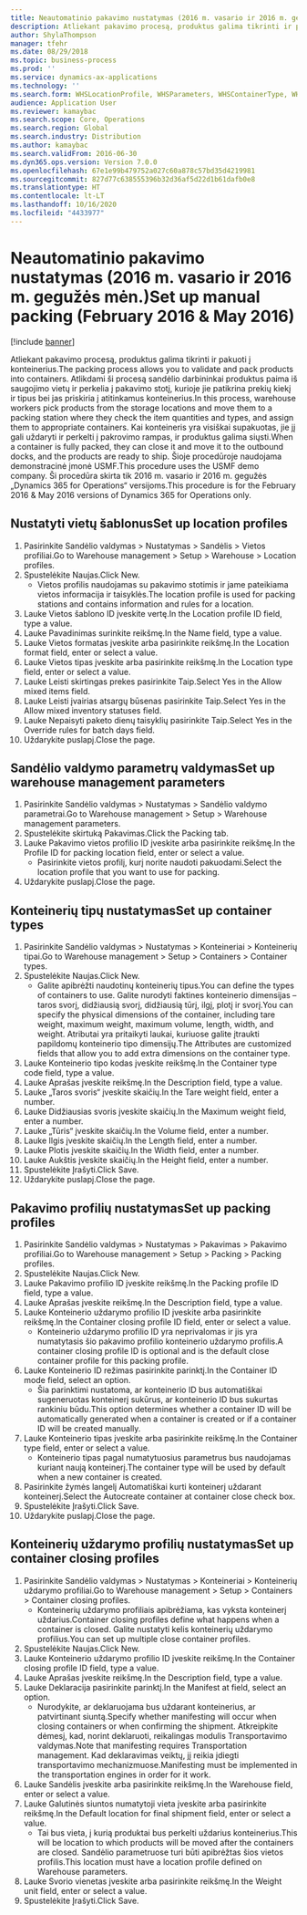 ```yaml
---
title: Neautomatinio pakavimo nustatymas (2016 m. vasario ir 2016 m. gegužės mėn.)
description: Atliekant pakavimo procesą, produktus galima tikrinti ir pakuoti į konteinerius.
author: ShylaThompson
manager: tfehr
ms.date: 08/29/2018
ms.topic: business-process
ms.prod: ''
ms.service: dynamics-ax-applications
ms.technology: ''
ms.search.form: WHSLocationProfile, WHSParameters, WHSContainerType, WHSPackProfile, WHSCloseContainerProfile, InventLocationIdLookup, UnitOfMeasureLookup
audience: Application User
ms.reviewer: kamaybac
ms.search.scope: Core, Operations
ms.search.region: Global
ms.search.industry: Distribution
ms.author: kamaybac
ms.search.validFrom: 2016-06-30
ms.dyn365.ops.version: Version 7.0.0
ms.openlocfilehash: 67e1e99b479752a027c60a878c57bd35d4219981
ms.sourcegitcommit: 827d77c638555396b32d36af5d22d1b61dafb0e8
ms.translationtype: HT
ms.contentlocale: lt-LT
ms.lasthandoff: 10/16/2020
ms.locfileid: "4433977"
---
```

# <a name="set-up-manual-packing-february-2016--may-2016"></a><span data-ttu-id="27f53-103">Neautomatinio pakavimo nustatymas (2016 m. vasario ir 2016 m. gegužės mėn.)</span><span class="sxs-lookup"><span data-stu-id="27f53-103">Set up manual packing (February 2016 & May 2016)</span></span>

[!include [banner](../../includes/banner.md)]

<span data-ttu-id="27f53-104">Atliekant pakavimo procesą, produktus galima tikrinti ir pakuoti į konteinerius.</span><span class="sxs-lookup"><span data-stu-id="27f53-104">The packing process allows you to validate and pack products into containers.</span></span> <span data-ttu-id="27f53-105">Atlikdami ši procesą sandėlio darbininkai produktus paima iš saugojimo vietų ir perkelia į pakavimo stotį, kurioje jie patikrina prekių kiekį ir tipus bei jas priskiria į atitinkamus konteinerius.</span><span class="sxs-lookup"><span data-stu-id="27f53-105">In this process, warehouse workers pick products from the storage locations and move them to a packing station where they check the item quantities and types, and assign them to appropriate containers.</span></span> <span data-ttu-id="27f53-106">Kai konteineris yra visiškai supakuotas, jie jį gali uždaryti ir perkelti į pakrovimo rampas, ir produktus galima siųsti.</span><span class="sxs-lookup"><span data-stu-id="27f53-106">When a container is fully packed, they can close it and move it to the outbound docks, and the products are ready to ship.</span></span> <span data-ttu-id="27f53-107">Šioje procedūroje naudojama demonstracinė įmonė USMF.</span><span class="sxs-lookup"><span data-stu-id="27f53-107">This procedure uses the USMF demo company.</span></span> <span data-ttu-id="27f53-108">Ši procedūra skirta tik 2016 m. vasario ir 2016 m. gegužės „Dynamics 365 for Operations“ versijoms.</span><span class="sxs-lookup"><span data-stu-id="27f53-108">This procedure is for the February 2016 & May 2016 versions of Dynamics 365 for Operations only.</span></span>


## <a name="set-up-location-profiles"></a><span data-ttu-id="27f53-109">Nustatyti vietų šablonus</span><span class="sxs-lookup"><span data-stu-id="27f53-109">Set up location profiles</span></span>
1. <span data-ttu-id="27f53-110">Pasirinkite Sandėlio valdymas > Nustatymas > Sandėlis > Vietos profiliai.</span><span class="sxs-lookup"><span data-stu-id="27f53-110">Go to Warehouse management > Setup > Warehouse > Location profiles.</span></span>
2. <span data-ttu-id="27f53-111">Spustelėkite Naujas.</span><span class="sxs-lookup"><span data-stu-id="27f53-111">Click New.</span></span>
    * <span data-ttu-id="27f53-112">Vietos profilis naudojamas su pakavimo stotimis ir jame pateikiama vietos informacija ir taisyklės.</span><span class="sxs-lookup"><span data-stu-id="27f53-112">The location profile is used for packing stations and contains information and rules for a location.</span></span>  
3. <span data-ttu-id="27f53-113">Lauke Vietos šablono ID įveskite vertę.</span><span class="sxs-lookup"><span data-stu-id="27f53-113">In the Location profile ID field, type a value.</span></span>
4. <span data-ttu-id="27f53-114">Lauke Pavadinimas surinkite reikšmę.</span><span class="sxs-lookup"><span data-stu-id="27f53-114">In the Name field, type a value.</span></span>
5. <span data-ttu-id="27f53-115">Lauke Vietos formatas įveskite arba pasirinkite reikšmę.</span><span class="sxs-lookup"><span data-stu-id="27f53-115">In the Location format field, enter or select a value.</span></span>
6. <span data-ttu-id="27f53-116">Lauke Vietos tipas įveskite arba pasirinkite reikšmę.</span><span class="sxs-lookup"><span data-stu-id="27f53-116">In the Location type field, enter or select a value.</span></span>
7. <span data-ttu-id="27f53-117">Lauke Leisti skirtingas prekes pasirinkite Taip.</span><span class="sxs-lookup"><span data-stu-id="27f53-117">Select Yes in the Allow mixed items field.</span></span>
8. <span data-ttu-id="27f53-118">Lauke Leisti įvairias atsargų būsenas pasirinkite Taip.</span><span class="sxs-lookup"><span data-stu-id="27f53-118">Select Yes in the Allow mixed  inventory statuses field.</span></span>
9. <span data-ttu-id="27f53-119">Lauke Nepaisyti paketo dienų taisyklių pasirinkite Taip.</span><span class="sxs-lookup"><span data-stu-id="27f53-119">Select Yes in the Override rules for batch days field.</span></span>
10. <span data-ttu-id="27f53-120">Uždarykite puslapį.</span><span class="sxs-lookup"><span data-stu-id="27f53-120">Close the page.</span></span>

## <a name="set-up-warehouse-management-parameters"></a><span data-ttu-id="27f53-121">Sandėlio valdymo parametrų valdymas</span><span class="sxs-lookup"><span data-stu-id="27f53-121">Set up warehouse management parameters</span></span> 
1. <span data-ttu-id="27f53-122">Pasirinkite Sandėlio valdymas > Nustatymas > Sandėlio valdymo parametrai.</span><span class="sxs-lookup"><span data-stu-id="27f53-122">Go to Warehouse management > Setup > Warehouse management parameters.</span></span>
2. <span data-ttu-id="27f53-123">Spustelėkite skirtuką Pakavimas.</span><span class="sxs-lookup"><span data-stu-id="27f53-123">Click the Packing tab.</span></span>
3. <span data-ttu-id="27f53-124">Lauke Pakavimo vietos profilio ID įveskite arba pasirinkite reikšmę.</span><span class="sxs-lookup"><span data-stu-id="27f53-124">In the Profile ID for packing location field, enter or select a value.</span></span>
    * <span data-ttu-id="27f53-125">Pasirinkite vietos profilį, kurį norite naudoti pakuodami.</span><span class="sxs-lookup"><span data-stu-id="27f53-125">Select the location profile that you want to use for packing.</span></span>  
4. <span data-ttu-id="27f53-126">Uždarykite puslapį.</span><span class="sxs-lookup"><span data-stu-id="27f53-126">Close the page.</span></span>

## <a name="set-up-container-types"></a><span data-ttu-id="27f53-127">Konteinerių tipų nustatymas</span><span class="sxs-lookup"><span data-stu-id="27f53-127">Set up container types</span></span>
1. <span data-ttu-id="27f53-128">Pasirinkite Sandėlio valdymas > Nustatymas > Konteineriai > Konteinerių tipai.</span><span class="sxs-lookup"><span data-stu-id="27f53-128">Go to Warehouse management > Setup > Containers > Container types.</span></span>
2. <span data-ttu-id="27f53-129">Spustelėkite Naujas.</span><span class="sxs-lookup"><span data-stu-id="27f53-129">Click New.</span></span>
    * <span data-ttu-id="27f53-130">Galite apibrėžti naudotinų konteinerių tipus.</span><span class="sxs-lookup"><span data-stu-id="27f53-130">You can define the types of containers to use.</span></span> <span data-ttu-id="27f53-131">Galite nurodyti faktines konteinerio dimensijas – taros svorį, didžiausią svorį, didžiausią tūrį, ilgį, plotį ir svorį.</span><span class="sxs-lookup"><span data-stu-id="27f53-131">You can specify the physical dimensions of the container, including tare weight, maximum weight, maximum volume, length, width, and weight.</span></span>  <span data-ttu-id="27f53-132">Atributai yra pritaikyti laukai, kuriuose galite įtraukti papildomų konteinerio tipo dimensijų.</span><span class="sxs-lookup"><span data-stu-id="27f53-132">The Attributes are customized fields that allow you to add extra dimensions on the container type.</span></span>     
3. <span data-ttu-id="27f53-133">Lauke Konteinerio tipo kodas įveskite reikšmę.</span><span class="sxs-lookup"><span data-stu-id="27f53-133">In the Container type code field, type a value.</span></span>
4. <span data-ttu-id="27f53-134">Lauke Aprašas įveskite reikšmę.</span><span class="sxs-lookup"><span data-stu-id="27f53-134">In the Description field, type a value.</span></span>
5. <span data-ttu-id="27f53-135">Lauke „Taros svoris“ įveskite skaičių.</span><span class="sxs-lookup"><span data-stu-id="27f53-135">In the Tare weight field, enter a number.</span></span>
6. <span data-ttu-id="27f53-136">Lauke Didžiausias svoris įveskite skaičių.</span><span class="sxs-lookup"><span data-stu-id="27f53-136">In the Maximum weight field, enter a number.</span></span>
7. <span data-ttu-id="27f53-137">Lauke „Tūris“ įveskite skaičių.</span><span class="sxs-lookup"><span data-stu-id="27f53-137">In the Volume field, enter a number.</span></span>
8. <span data-ttu-id="27f53-138">Lauke Ilgis įveskite skaičių.</span><span class="sxs-lookup"><span data-stu-id="27f53-138">In the Length field, enter a number.</span></span>
9. <span data-ttu-id="27f53-139">Lauke Plotis įveskite skaičių.</span><span class="sxs-lookup"><span data-stu-id="27f53-139">In the Width field, enter a number.</span></span>
10. <span data-ttu-id="27f53-140">Lauke Aukštis įveskite skaičių.</span><span class="sxs-lookup"><span data-stu-id="27f53-140">In the Height field, enter a number.</span></span>
11. <span data-ttu-id="27f53-141">Spustelėkite Įrašyti.</span><span class="sxs-lookup"><span data-stu-id="27f53-141">Click Save.</span></span>
12. <span data-ttu-id="27f53-142">Uždarykite puslapį.</span><span class="sxs-lookup"><span data-stu-id="27f53-142">Close the page.</span></span>

## <a name="set-up-packing-profiles"></a><span data-ttu-id="27f53-143">Pakavimo profilių nustatymas</span><span class="sxs-lookup"><span data-stu-id="27f53-143">Set up packing profiles</span></span>
1. <span data-ttu-id="27f53-144">Pasirinkite Sandėlio valdymas > Nustatymas > Pakavimas > Pakavimo profiliai.</span><span class="sxs-lookup"><span data-stu-id="27f53-144">Go to Warehouse management > Setup > Packing > Packing profiles.</span></span>
2. <span data-ttu-id="27f53-145">Spustelėkite Naujas.</span><span class="sxs-lookup"><span data-stu-id="27f53-145">Click New.</span></span>
3. <span data-ttu-id="27f53-146">Lauke Pakavimo profilio ID įveskite reikšmę.</span><span class="sxs-lookup"><span data-stu-id="27f53-146">In the Packing profile ID field, type a value.</span></span>
4. <span data-ttu-id="27f53-147">Lauke Aprašas įveskite reikšmę.</span><span class="sxs-lookup"><span data-stu-id="27f53-147">In the Description field, type a value.</span></span>
5. <span data-ttu-id="27f53-148">Lauke Konteinerio uždarymo profilio ID įveskite arba pasirinkite reikšmę.</span><span class="sxs-lookup"><span data-stu-id="27f53-148">In the Container closing profile ID field, enter or select a value.</span></span>
    * <span data-ttu-id="27f53-149">Konteinerio uždarymo profilio ID yra neprivalomas ir jis yra numatytasis šio pakavimo profilio konteinerio uždarymo profilis.</span><span class="sxs-lookup"><span data-stu-id="27f53-149">A container closing profile ID is optional and is the default close container profile for this packing profile.</span></span>  
6. <span data-ttu-id="27f53-150">Lauke Konteinerio ID režimas pasirinkite parinktį.</span><span class="sxs-lookup"><span data-stu-id="27f53-150">In the Container ID mode field, select an option.</span></span>
    * <span data-ttu-id="27f53-151">Šia parinktimi nustatoma, ar konteinerio ID bus automatiškai sugeneruotas konteinerį sukūrus, ar konteinerio ID bus sukurtas rankiniu būdu.</span><span class="sxs-lookup"><span data-stu-id="27f53-151">This option determines whether a container ID will be automatically generated when a container is created or if a container ID will be created manually.</span></span>  
7. <span data-ttu-id="27f53-152">Lauke Konteinerio tipas įveskite arba pasirinkite reikšmę.</span><span class="sxs-lookup"><span data-stu-id="27f53-152">In the Container type field, enter or select a value.</span></span>
    * <span data-ttu-id="27f53-153">Konteinerio tipas pagal numatytuosius parametrus bus naudojamas kuriant naują konteinerį.</span><span class="sxs-lookup"><span data-stu-id="27f53-153">The container type will be used by default when a new container is created.</span></span>  
8. <span data-ttu-id="27f53-154">Pasirinkite žymės langelį Automatiškai kurti konteinerį uždarant konteinerį.</span><span class="sxs-lookup"><span data-stu-id="27f53-154">Select the Autocreate container at container close check box.</span></span>
9. <span data-ttu-id="27f53-155">Spustelėkite Įrašyti.</span><span class="sxs-lookup"><span data-stu-id="27f53-155">Click Save.</span></span>
10. <span data-ttu-id="27f53-156">Uždarykite puslapį.</span><span class="sxs-lookup"><span data-stu-id="27f53-156">Close the page.</span></span>

## <a name="set-up-container-closing-profiles"></a><span data-ttu-id="27f53-157">Konteinerių uždarymo profilių nustatymas</span><span class="sxs-lookup"><span data-stu-id="27f53-157">Set up container closing profiles</span></span>
1. <span data-ttu-id="27f53-158">Pasirinkite Sandėlio valdymas > Nustatymas > Konteineriai > Konteinerių uždarymo profiliai.</span><span class="sxs-lookup"><span data-stu-id="27f53-158">Go to Warehouse management > Setup > Containers > Container closing profiles.</span></span>
    * <span data-ttu-id="27f53-159">Konteinerių uždarymo profiliais apibrėžiama, kas vyksta konteinerį uždarius.</span><span class="sxs-lookup"><span data-stu-id="27f53-159">Container closing profiles define what happens when a container is closed.</span></span> <span data-ttu-id="27f53-160">Galite nustatyti kelis konteinerių uždarymo profilius.</span><span class="sxs-lookup"><span data-stu-id="27f53-160">You can set up multiple close container profiles.</span></span>       
2. <span data-ttu-id="27f53-161">Spustelėkite Naujas.</span><span class="sxs-lookup"><span data-stu-id="27f53-161">Click New.</span></span>
3. <span data-ttu-id="27f53-162">Lauke Konteinerio uždarymo profilio ID įveskite reikšmę.</span><span class="sxs-lookup"><span data-stu-id="27f53-162">In the Container closing profile ID field, type a value.</span></span>
4. <span data-ttu-id="27f53-163">Lauke Aprašas įveskite reikšmę.</span><span class="sxs-lookup"><span data-stu-id="27f53-163">In the Description field, type a value.</span></span>
5. <span data-ttu-id="27f53-164">Lauke Deklaracija pasirinkite parinktį.</span><span class="sxs-lookup"><span data-stu-id="27f53-164">In the Manifest at field, select an option.</span></span>
    * <span data-ttu-id="27f53-165">Nurodykite, ar deklaruojama bus uždarant konteinerius, ar patvirtinant siuntą.</span><span class="sxs-lookup"><span data-stu-id="27f53-165">Specify whether manifesting will occur when closing containers or when confirming the shipment.</span></span> <span data-ttu-id="27f53-166">Atkreipkite dėmesį, kad, norint deklaruoti, reikalingas modulis Transportavimo valdymas.</span><span class="sxs-lookup"><span data-stu-id="27f53-166">Note that manifesting requires Transportation management.</span></span> <span data-ttu-id="27f53-167">Kad deklaravimas veiktų, jį reikia įdiegti transportavimo mechanizmuose.</span><span class="sxs-lookup"><span data-stu-id="27f53-167">Manifesting must be implemented in the transportation engines in order for it work.</span></span>  
6. <span data-ttu-id="27f53-168">Lauke Sandėlis įveskite arba pasirinkite reikšmę.</span><span class="sxs-lookup"><span data-stu-id="27f53-168">In the Warehouse field, enter or select a value.</span></span>
7. <span data-ttu-id="27f53-169">Lauke Galutinės siuntos numatytoji vieta įveskite arba pasirinkite reikšmę.</span><span class="sxs-lookup"><span data-stu-id="27f53-169">In the Default location for final shipment field, enter or select a value.</span></span>
    * <span data-ttu-id="27f53-170">Tai bus vieta, į kurią produktai bus perkelti uždarius konteinerius.</span><span class="sxs-lookup"><span data-stu-id="27f53-170">This will be location to which products will be moved after the containers are closed.</span></span> <span data-ttu-id="27f53-171">Sandėlio parametruose turi būti apibrėžtas šios vietos profilis.</span><span class="sxs-lookup"><span data-stu-id="27f53-171">This location must have a location profile defined on Warehouse parameters.</span></span>  
8. <span data-ttu-id="27f53-172">Lauke Svorio vienetas įveskite arba pasirinkite reikšmę.</span><span class="sxs-lookup"><span data-stu-id="27f53-172">In the Weight unit field, enter or select a value.</span></span>
9. <span data-ttu-id="27f53-173">Spustelėkite Įrašyti.</span><span class="sxs-lookup"><span data-stu-id="27f53-173">Click Save.</span></span>

